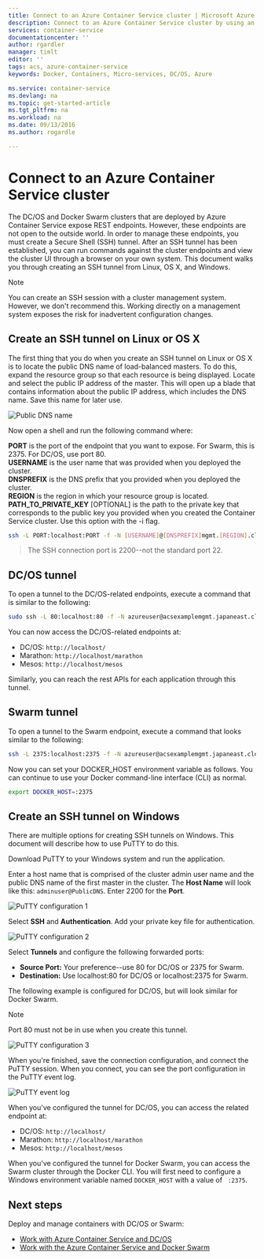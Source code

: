 ```yaml
---
title: Connect to an Azure Container Service cluster | Microsoft Azure
description: Connect to an Azure Container Service cluster by using an SSH tunnel.
services: container-service
documentationcenter: ''
author: rgardler
manager: timlt
editor: ''
tags: acs, azure-container-service
keywords: Docker, Containers, Micro-services, DC/OS, Azure

ms.service: container-service
ms.devlang: na
ms.topic: get-started-article
ms.tgt_pltfrm: na
ms.workload: na
ms.date: 09/13/2016
ms.author: rogardle

---
```

# Connect to an Azure Container Service cluster
The DC/OS and Docker Swarm clusters that are deployed by Azure Container Service expose REST endpoints. However, these endpoints are not open to the outside world. In order to manage these endpoints, you must create a Secure Shell (SSH) tunnel. After an SSH tunnel has been established, you can run commands against the cluster endpoints and view the cluster UI through a browser on your own system. This document walks you through creating an SSH tunnel from Linux, OS X, and Windows.

> [!NOTE]
> You can create an SSH session with a cluster management system. However, we don't recommend this. Working directly on a management system exposes the risk for inadvertent configuration changes.   
> 
> 

## Create an SSH tunnel on Linux or OS X
The first thing that you do when you create an SSH tunnel on Linux or OS X is to locate the public DNS name of load-balanced masters. To do this, expand the resource group so that each resource is being displayed. Locate and select the public IP address of the master. This will open up a blade that contains information about the public IP address, which includes the DNS name. Save this name for later use. <br />

![Public DNS name](media/pubdns.png)

Now open a shell and run the following command where:

**PORT** is the port of the endpoint that you want to expose. For Swarm, this is 2375. For DC/OS, use port 80.  
**USERNAME** is the user name that was provided when you deployed the cluster.  
**DNSPREFIX** is the DNS prefix that you provided when you deployed the cluster.  
**REGION** is the region in which your resource group is located.  
**PATH_TO_PRIVATE_KEY** [OPTIONAL] is the path to the private key that corresponds to the public key you provided when you created the Container Service cluster. Use this option with the -i flag.

```bash
ssh -L PORT:localhost:PORT -f -N [USERNAME]@[DNSPREFIX]mgmt.[REGION].cloudapp.azure.com -p 2200
```
> The SSH connection port is 2200--not the standard port 22.
> 
> 

## DC/OS tunnel
To open a tunnel to the DC/OS-related endpoints, execute a command that is similar to the following:

```bash
sudo ssh -L 80:localhost:80 -f -N azureuser@acsexamplemgmt.japaneast.cloudapp.azure.com -p 2200
```

You can now access the DC/OS-related endpoints at:

* DC/OS: `http://localhost/`
* Marathon: `http://localhost/marathon`
* Mesos: `http://localhost/mesos`

Similarly, you can reach the rest APIs for each application through this tunnel.

## Swarm tunnel
To open a tunnel to the Swarm endpoint, execute a command that looks similar to the following:

```bash
ssh -L 2375:localhost:2375 -f -N azureuser@acsexamplemgmt.japaneast.cloudapp.azure.com -p 2200
```

Now you can set your DOCKER_HOST environment variable as follows. You can continue to use your Docker command-line interface (CLI) as normal.

```bash
export DOCKER_HOST=:2375
```

## Create an SSH tunnel on Windows
There are multiple options for creating SSH tunnels on Windows. This document will describe how to use PuTTY to do this.

Download PuTTY to your Windows system and run the application.

Enter a host name that is comprised of the cluster admin user name and the public DNS name of the first master in the cluster. The **Host Name** will look like this: `adminuser@PublicDNS`. Enter 2200 for the **Port**.

![PuTTY configuration 1](media/putty1.png)

Select **SSH** and **Authentication**. Add your private key file for authentication.

![PuTTY configuration 2](media/putty2.png)

Select **Tunnels** and configure the following forwarded ports:

* **Source Port:** Your preference--use 80 for DC/OS or 2375 for Swarm.
* **Destination:** Use localhost:80 for DC/OS or localhost:2375 for Swarm.

The following example is configured for DC/OS, but will look similar for Docker Swarm.

> [!NOTE]
> Port 80 must not be in use when you create this tunnel.
> 
> 

![PuTTY configuration 3](media/putty3.png)

When you're finished, save the connection configuration, and connect the PuTTY session. When you connect, you can see the port configuration in the PuTTY event log.

![PuTTY event log](media/putty4.png)

When you've configured the tunnel for DC/OS, you can access the related endpoint at:

* DC/OS: `http://localhost/`
* Marathon: `http://localhost/marathon`
* Mesos: `http://localhost/mesos`

When you've configured the tunnel for Docker Swarm, you can access the Swarm cluster through the Docker CLI. You will first need to configure a Windows environment variable named `DOCKER_HOST` with a value of ` :2375`.

## Next steps
Deploy and manage containers with DC/OS or Swarm:

* [Work with Azure Container Service and DC/OS](container-service-mesos-marathon-rest.md)
* [Work with the Azure Container Service and Docker Swarm](container-service-docker-swarm.md)

